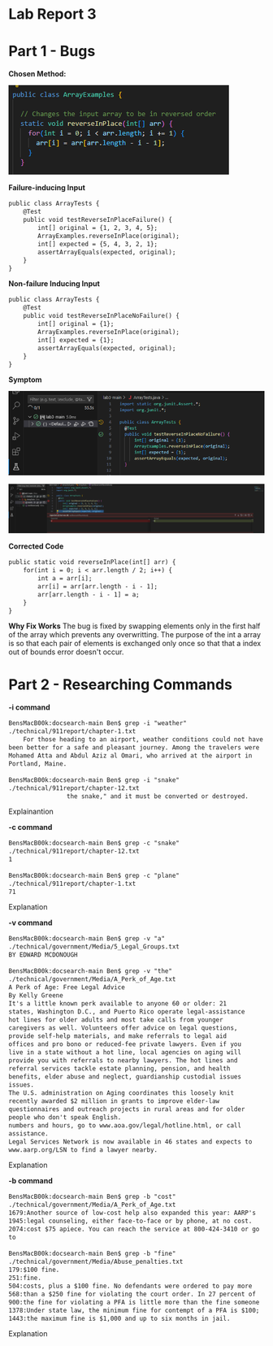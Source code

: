# Lab Report 3

# Part 1 - Bugs

**Chosen Method:**


![Image](bugchosen.png)


**Failure-inducing Input**

```
public class ArrayTests {
    @Test
    public void testReverseInPlaceFailure() {
        int[] original = {1, 2, 3, 4, 5};
        ArrayExamples.reverseInPlace(original);
        int[] expected = {5, 4, 3, 2, 1};
        assertArrayEquals(expected, original);
    }
}
```
**Non-failure Inducing Input**
```
public class ArrayTests {
    @Test
    public void testReverseInPlaceNoFailure() {
        int[] original = {1};
        ArrayExamples.reverseInPlace(original);
        int[] expected = {1};
        assertArrayEquals(expected, original);
    }
}
```
**Symptom**

![Image](yestest.png)

![Image](notest.png)



**Corrected Code**

```
public static void reverseInPlace(int[] arr) {
    for(int i = 0; i < arr.length / 2; i++) {
        int a = arr[i];
        arr[i] = arr[arr.length - i - 1];
        arr[arr.length - i - 1] = a;
    }
}
```

**Why Fix Works**
The bug is fixed by swapping elements only in the first half of the array which prevents any overwritting. The purpose of the int a array is so that each pair of elements is exchanged only once so that that a index out of bounds error doesn't occur. 




# Part 2 - Researching Commands

**-i command**
```
BensMacB00k:docsearch-main Ben$ grep -i "weather" ./technical/911report/chapter-1.txt
    For those heading to an airport, weather conditions could not have been better for a safe and pleasant journey. Among the travelers were Mohamed Atta and Abdul Aziz al Omari, who arrived at the airport in Portland, Maine.

BensMacB00k:docsearch-main Ben$ grep -i "snake" ./technical/911report/chapter-12.txt
                the snake," and it must be converted or destroyed.
```
Explainantion

**-c command**
```
BensMacB00k:docsearch-main Ben$ grep -c "snake" ./technical/911report/chapter-12.txt
1

BensMacB00k:docsearch-main Ben$ grep -c "plane" ./technical/911report/chapter-1.txt
71
```
Explanation

**-v command**
```
BensMacB00k:docsearch-main Ben$ grep -v "a" ./technical/government/Media/5_Legal_Groups.txt
BY EDWARD MCDONOUGH

BensMacB00k:docsearch-main Ben$ grep -v "the" ./technical/government/Media/A_Perk_of_Age.txt
A Perk of Age: Free Legal Advice
By Kelly Greene
It's a little known perk available to anyone 60 or older: 21
states, Washington D.C., and Puerto Rico operate legal-assistance
hot lines for older adults and most take calls from younger
caregivers as well. Volunteers offer advice on legal questions,
provide self-help materials, and make referrals to legal aid
offices and pro bono or reduced-fee private lawyers. Even if you
live in a state without a hot line, local agencies on aging will
provide you with referrals to nearby lawyers. The hot lines and
referral services tackle estate planning, pension, and health
benefits, elder abuse and neglect, guardianship custodial issues
issues.
The U.S. administration on Aging coordinates this loosely knit
recently awarded $2 million in grants to improve elder-law
questionnaires and outreach projects in rural areas and for older
people who don't speak English.
numbers and hours, go to www.aoa.gov/legal/hotline.html, or call
assistance.
Legal Services Network is now available in 46 states and expects to
www.aarp.org/LSN to find a lawyer nearby.
```
Explanation

**-b command**
```
BensMacB00k:docsearch-main Ben$ grep -b "cost" ./technical/government/Media/A_Perk_of_Age.txt
1679:Another source of low-cost help also expanded this year: AARP's
1945:legal counseling, either face-to-face or by phone, at no cost.
2074:cost $75 apiece. You can reach the service at 800-424-3410 or go to

BensMacB00k:docsearch-main Ben$ grep -b "fine" ./technical/government/Media/Abuse_penalties.txt
179:$100 fine.
251:fine.
504:costs, plus a $100 fine. No defendants were ordered to pay more
568:than a $250 fine for violating the court order. In 27 percent of
900:the fine for violating a PFA is little more than the fine someone
1378:Under state law, the minimum fine for contempt of a PFA is $100;
1443:the maximum fine is $1,000 and up to six months in jail.
```
Explanation




